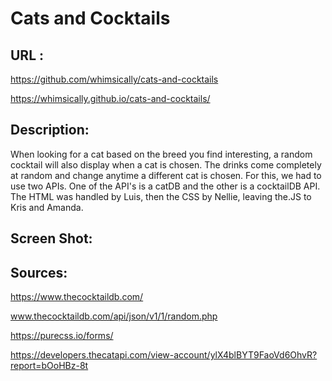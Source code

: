 # Cats and Cocktails


## URL : 

https://github.com/whimsically/cats-and-cocktails

https://whimsically.github.io/cats-and-cocktails/


## Description:

When looking for a cat based on the breed you find interesting, a random cocktail will also display when a cat is chosen. The drinks come completely at random and change anytime a different cat is chosen. For this, we had to use two APIs. One of the API's is a catDB and the other is a cocktailDB API. The HTML was handled by Luis, then the CSS by Nellie, leaving the.JS to Kris and Amanda.




## Screen Shot: 


## Sources:

https://www.thecocktaildb.com/

www.thecocktaildb.com/api/json/v1/1/random.php 

https://purecss.io/forms/ 

https://developers.thecatapi.com/view-account/ylX4blBYT9FaoVd6OhvR?report=bOoHBz-8t



